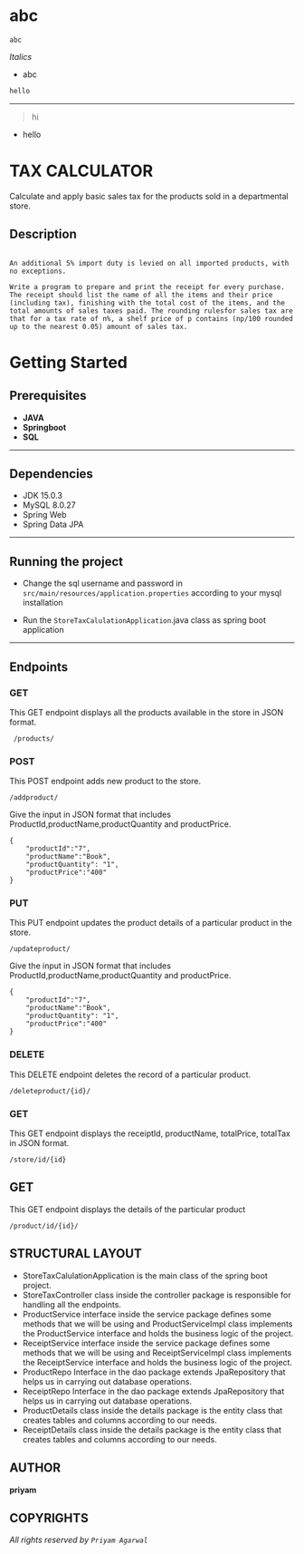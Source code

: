 # abc

`abc`

_Italics_

* abc

```javascript
hello

```
---

>hi

- hello



# TAX CALCULATOR

Calculate and apply basic sales tax for the products sold in a departmental store.


## Description

```A department store needs to calculate and apply basic sales tax for the products sold in its stores. Sales tax is applied as standard 10% for all items, except Books, Food and Medical products.

An additional 5% import duty is levied on all imported products, with no exceptions.

Write a program to prepare and print the receipt for every purchase. The receipt should list the name of all the items and their price (including tax), finishing with the total cost of the items, and the total amounts of sales taxes paid. The rounding rulesfor sales tax are that for a tax rate of n%, a shelf price of p contains (np/100 rounded up to the nearest 0.05) amount of sales tax. 
```

# Getting Started

## Prerequisites

- **JAVA**
- **Springboot**
- **SQL**

___
## Dependencies

* JDK 15.0.3
* MySQL 8.0.27
* Spring Web
* Spring Data JPA

___
## Running the project

* Change the sql username and password in `src/main/resources/application.properties` according to your mysql installation

* Run the `StoreTaxCalulationApplication`.java class as spring boot application

___
## Endpoints

### GET

This GET endpoint displays all the products available in the store in JSON format.

```
 /products/ 
```

### POST

This POST endpoint adds new product to the store. 

``` 
/addproduct/
```

Give the input in JSON format that includes ProductId,productName,productQuantity and productPrice.

```
{
    "productId":"7",
    "productName":"Book",
    "productQuantity": "1",
    "productPrice":"400"
}
```

### PUT

This PUT endpoint updates the product details of a particular product in the store.

```
/updateproduct/
```
Give the input in JSON format that includes ProductId,productName,productQuantity and productPrice.

```
{
    "productId":"7",
    "productName":"Book",
    "productQuantity": "1",
    "productPrice":"400"
}
```
### DELETE 

This DELETE endpoint  deletes the record of a particular product.

```
/deleteproduct/{id}/
```

### GET

This GET endpoint displays the receiptId, productName, totalPrice, totalTax in JSON format.

```
/store/id/{id}
```

## GET

This GET endpoint displays the details of the particular product

```
/product/id/{id}/
```


## STRUCTURAL LAYOUT
- StoreTaxCalulationApplication is the main class of the spring boot project.
- StoreTaxController class inside the controller package is responsible for handling all the endpoints.
- ProductService interface inside the service package defines some methods that we will be using and ProductServiceImpl class implements the ProductService interface and holds the business logic of the project.
- ReceiptService interface inside the service package defines some methods that we will be using and ReceiptServiceImpl class implements the ReceiptService interface and holds the business logic of the project.
- ProductRepo Interface in the dao package extends JpaRepository that helps us in carrying out database operations.
- ReceiptRepo Interface in the dao package extends JpaRepository that helps us in carrying out database operations.
- ProductDetails class inside the details package is the entity class that creates tables and columns according to our needs.
- ReceiptDetails class inside the details package is the entity class that creates tables and columns according to our needs.


## AUTHOR
**priyam**

## COPYRIGHTS

*All rights reserved by `Priyam Agarwal`*